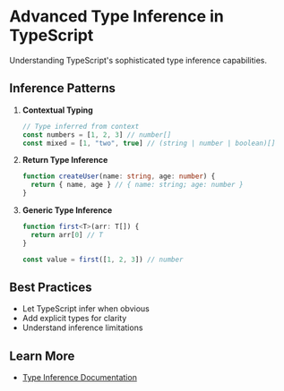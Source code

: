 # Advanced Type Inference in TypeScript

Understanding TypeScript's sophisticated type inference capabilities.

## Inference Patterns

1. **Contextual Typing**
   ```typescript
   // Type inferred from context
   const numbers = [1, 2, 3] // number[]
   const mixed = [1, "two", true] // (string | number | boolean)[]
   ```

2. **Return Type Inference**
   ```typescript
   function createUser(name: string, age: number) {
     return { name, age } // { name: string; age: number }
   }
   ```

3. **Generic Type Inference**
   ```typescript
   function first<T>(arr: T[]) {
     return arr[0] // T
   }

   const value = first([1, 2, 3]) // number
   ```

## Best Practices
- Let TypeScript infer when obvious
- Add explicit types for clarity
- Understand inference limitations

## Learn More
- [Type Inference Documentation](https://www.typescriptlang.org/docs/handbook/type-inference.html)